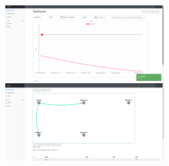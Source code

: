 # 
![alt text?](https://github.com/gemilepus/Mini-Dashboard/blob/main/cover.png)
![alt text?](https://github.com/gemilepus/Mini-Dashboard/blob/main/cover1.png)
